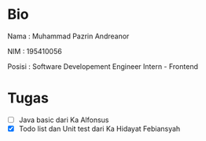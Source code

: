 # Bio
Nama : Muhammad Pazrin Andreanor

NIM : 195410056

Posisi : Software Developement Engineer Intern - Frontend

# Tugas
- [ ] Java basic dari Ka Alfonsus
- [x] Todo list dan Unit test dari Ka Hidayat Febiansyah
